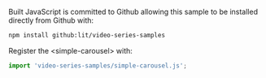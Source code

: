 Built JavaScript is committed to Github allowing this sample to be installed
directly from Github with:

```sh
npm install github:lit/video-series-samples
```

Register the &lt;simple-carousel> with:

```ts
import 'video-series-samples/simple-carousel.js';
```
